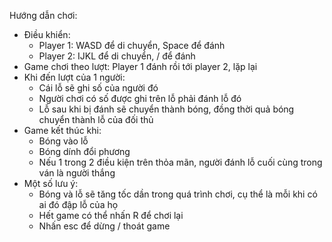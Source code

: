 
Hướng dẫn chơi:
- Điều khiển:
  + Player 1: WASD để di chuyển, Space để đánh 
  + Player 2: IJKL để di chuyển, / để đánh
- Game chơi theo lượt: Player 1 đánh rồi tới player 2, lặp lại
- Khi đến lượt của 1 người:
  + Cái lỗ sẽ ghi số của người đó
  + Người chơi có số được ghi trên lỗ phải đánh lỗ đó
  + Lỗ sau khi bị đánh sẽ chuyển thành bóng, đồng thời quả bóng chuyển thành lỗ của đối thủ
- Game kết thúc khi:
  + Bóng vào lỗ
  + Bóng dính đổi phương
  + Nếu 1 trong 2 điều kiện trên thỏa mãn, người đánh lỗ cuối cùng trong ván là người thắng
- Một số lưu ý:
  + Bóng và lỗ sẽ tăng tốc dần trong quá trình chơi, cụ thể là mỗi khi có ai đó đập lỗ của họ
  + Hết game có thể nhấn R để chơi lại
  + Nhấn esc để dừng / thoát game
